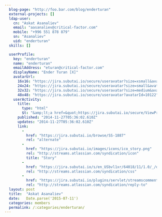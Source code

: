 ```yaml
---
  blog-page: "http://foo.bar.com/blog/enderturan"
  external-projects: []
  ldap-user: 
    cn: "Askat Asanaliev"
    email: "aasanaliev@critical-factor.com"
    mobile: "+996 551 878 879"
    sn: "Asanaliev"
    uid: "enderturan"
  skills: []

  userProfile: 
    key: "enderturan"
    name: "enderturan"
    emailAddress: "eturan@critical-factor.com"
    displayName: "Ender Turan [X]"
    avatarUrl: 
      16x16: "https://jira.subutai.io/secure/useravatar?size=xsmall&avatarId=10122"
      24x24: "https://jira.subutai.io/secure/useravatar?size=small&avatarId=10122"
      32x32: "https://jira.subutai.io/secure/useravatar?size=medium&avatarId=10122"
      48x48: "https://jira.subutai.io/secure/useravatar?avatarId=10122"
    userActivity: 
      title: 
        type: "html"
        $t: "&amp;lt;a href=&quot;https://jira.subutai.io/secure/ViewProfile.jspa?name=enderturan&quot; class=&quot;activity-item-user activity-item-author&quot;&amp;gt;Ender Turan [X]&amp;lt;/a&amp;gt; changed the Remaining Estimate to &apos;1 minute&apos; on &amp;lt;a href=&quot;https://jira.subutai.io/browse/SS-1887&quot;&amp;gt;&amp;lt;span class=&apos;resolved-link&apos;&amp;gt;SS-1887&amp;lt;/span&amp;gt; - Implement application server capability &amp;&amp;#35;40;upload and deploy kar file&amp;&amp;#35;41; to management server.&amp;lt;/a&amp;gt;"
      published: "2014-11-27T05:36:02.610Z"
      updates: "2014-11-27T05:36:02.610Z"
      link: 
        - 
          href: "https://jira.subutai.io/browse/SS-1887"
          rel: "alternate"
        - 
          href: "https://jira.subutai.io/images/icons/ico_story.png"
          rel: "http://streams.atlassian.com/syndication/icon"
          title: "Story"
        - 
          href: "https://jira.subutai.io/s/en_USbvl1xr/64018/11/1.0/_/download/resources/jira.webresources:global-static/wiki-renderer.css"
          rel: "http://streams.atlassian.com/syndication/css"
        - 
          href: "https://jira.subutai.io/plugins/servlet/streamscomments/issues/SS-1887"
          rel: "http://streams.atlassian.com/syndication/reply-to"
  layout: post
  title:  "Askat Asanaliev"
  date:   Date.parse('2015-07-11')
  categories: members
  permalink: /:categories/enderturan/
---
```

